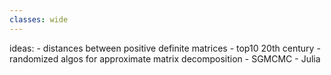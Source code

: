 ```yaml
---
classes: wide
---
```


ideas:
    - distances between positive definite matrices
    - top10 20th century
    - randomized algos for approximate matrix decomposition
    - SGMCMC
    - Julia	
